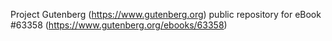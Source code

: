 Project Gutenberg (https://www.gutenberg.org) public repository for eBook #63358 (https://www.gutenberg.org/ebooks/63358)
